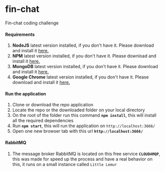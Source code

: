 # fin-chat
Fin-chat coding challenge


#### Requirements
 1. **NodeJS** latest version installed, if you don't have it. Please download and install it [here.](https://nodejs.org/en/)
 2. **NPM** latest version installed, if you don't have it. Please download and install it [here.](https://www.npmjs.com/get-npm)
 3. **MongoDB** latest version installed, if you don't have it. Please download and install it [here.](https://www.mongodb.com/download-center/community)
 4. **Google Chrome** latest version installed, if you don't have it. Please download and install it [here.]( https://www.google.com/chrome/)
 
 
 #### Run the application
 
 1. Clone or download the repo application
 2. Locate the repo or the downloaded folder on your local directory 
 3. On the root of the folder run this command **```npm install```**, this will install all the required dependencies
 4. Run **```npm start```**, this will run the application on ```http://localhost:3666/```
 5. Open one new browser tab with this url **```http://localhost:3666/```**
 
 #### RabbitMQ
 
 1. The message broker RabbitMQ is located on this free service **```CLOUDAMQP```**, this was made for speed up the process and have a real behavior on this, it runs on a small instance called ```Little Lemur``` 
